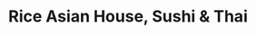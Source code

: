 ---
layout: place
title: Rice Asian House, Sushi & Thai
permalink: /florida/sunny-isles-beach/rice-asian-house-sushi-thai.html
stateAbbr: FL
stateName: Florida
cityName: Sunny Isles Beach
seo:
  type: restaurant
  links: https://riceasianhouse.com/
place_id: ChIJbwK_KB-t2YgRW5i0A-iEqfw
photos:
  - name: >-
      places/ChIJbwK_KB-t2YgRW5i0A-iEqfw/photos/AeeoHcLzufz5uF0M4hr8-Wt-KqLUtawno7TrZ1Ap6mWcEIAFtWgW-nRWsHSFtrsrZM-m8h2SMkiRLLueFRMA6EVKk_jQjMUZu-CQ3UJcdlf2iCZyPlAfy13QqswZ33DTvEO6L_N3XFQkvbajj8d2FJguyldLPid2xeHSGmrmg7t-Kd6CUzjvPqKXOOZkqzj4YnU3TnmLy8GBphzoN6yIMRmCDrlcsV3w0gd99d9B897QMl-IVn5brZd6Hi3oMV1ow2edwAaL3R3VYiTZyTRk9HKfl0hHHhjrckiAoxjry9x0_kSgfQ
    widthPx: 3024
    heightPx: 4032
    authorAttributions:
      - displayName: Rice Asian House & Sushi Bar
        uri: https://maps.google.com/maps/contrib/100919903919470777439
        photoUri: >-
          https://lh3.googleusercontent.com/a/ACg8ocJM5rROq859vZGBWwXqmyynDTSn0zPBSWxlhzIG4LLTnzEE4qI=s100-p-k-no-mo
    flagContentUri: >-
      https://www.google.com/local/imagery/report/?cb_client=maps_api_places.places_api&image_key=!1e10!2sAF1QipPGxDVLatcsxOcuvUgTK7Dim0fO-rRS4EjZribF&hl=en-US
    googleMapsUri: >-
      https://www.google.com/maps/place//data=!3m4!1e2!3m2!1sAF1QipPGxDVLatcsxOcuvUgTK7Dim0fO-rRS4EjZribF!2e10!4m2!3m1!1s0x88d9ad1f28bf026f:0xfca984e803b4985b
  - name: >-
      places/ChIJbwK_KB-t2YgRW5i0A-iEqfw/photos/AeeoHcKze4ja68nH-ls_tQGbtTft3r2Wq1IRD2Hae1O0i3PbzuoBuFxTXxT9nCsqRzXjR7r3XPsb9k0u2TPRf3EGTG4aEKovmW2dR-kpgm14fzeQgpDOo6IF_ADRhC-Gg_C7IrdGt_8lFFuT-Cfqr2kQe_vL6fBrZ8xGW5AioHmIaWFblVvJFnKpuQuqHYEmTfXQ7X8dE0NdFQ-odxbDQnQUSWFBaJkcC_EduWrpqLAQndhs-nP3cCgFBtnrfI7kELcyxikGLtV3XW6YiV_TKC5HvqQdsM4MaXbWYpDiB8ng-2Oxeg
    widthPx: 2560
    heightPx: 1440
    authorAttributions:
      - displayName: Rice Asian House & Sushi Bar
        uri: https://maps.google.com/maps/contrib/100919903919470777439
        photoUri: >-
          https://lh3.googleusercontent.com/a/ACg8ocJM5rROq859vZGBWwXqmyynDTSn0zPBSWxlhzIG4LLTnzEE4qI=s100-p-k-no-mo
    flagContentUri: >-
      https://www.google.com/local/imagery/report/?cb_client=maps_api_places.places_api&image_key=!1e10!2sAF1QipOqvYiaUm5GtH2Zt9HXeerAGi_9de8saZbLb2OS&hl=en-US
    googleMapsUri: >-
      https://www.google.com/maps/place//data=!3m4!1e2!3m2!1sAF1QipOqvYiaUm5GtH2Zt9HXeerAGi_9de8saZbLb2OS!2e10!4m2!3m1!1s0x88d9ad1f28bf026f:0xfca984e803b4985b
  - name: >-
      places/ChIJbwK_KB-t2YgRW5i0A-iEqfw/photos/AeeoHcKje8Uz0XZxVeHV3oSw8DW5RcbMjFOdsUuzWIV5ei1LoFpYcWjBahO7W-YT4azAt10CUkZoUueGUxOn5UqzMBODsjxjKNXcx0bX-flyF9Gn6rNeEzuiSDI9PC1giDMdkSodXAx4UTTFiN_lkmjXRqEqzqQiDm7UeZGb393Lbuj4-aEWiGxbO81mAVTN7V97zWsxJMndEv8QCut7ddSZlesaigBQtLYOIpKQ-QOK3SLuXCfVPdkaFm9pc8HWEyvxbQwaV9DDopYgAM1tJz76tYzE8-Nx2beRA_LCp3K_dV7Dvu07j1w_T3TLN7BzMw9EYLfAvOl9oWgVCV2VBB-feFOvBPRNZa1UEFY02eV1MsZn8PJxxNClKDzzdpPhoiGOkDQIqfvNkytslOuMjY6DvOK_rrAOXwt9yrEsvegx5fsOvg
    widthPx: 4000
    heightPx: 3000
    authorAttributions:
      - displayName: Victoria Miranda
        uri: https://maps.google.com/maps/contrib/104888887978611128021
        photoUri: >-
          https://lh3.googleusercontent.com/a-/ALV-UjUcTy7cZlYQXMRlih7EZq4Bu86NTYeGS0LXOEdodT4lSBHwC8x7=s100-p-k-no-mo
    flagContentUri: >-
      https://www.google.com/local/imagery/report/?cb_client=maps_api_places.places_api&image_key=!1e10!2sCIHM0ogKEICAgMCIm77cZQ&hl=en-US
    googleMapsUri: >-
      https://www.google.com/maps/place//data=!3m4!1e2!3m2!1sCIHM0ogKEICAgMCIm77cZQ!2e10!4m2!3m1!1s0x88d9ad1f28bf026f:0xfca984e803b4985b
  - name: >-
      places/ChIJbwK_KB-t2YgRW5i0A-iEqfw/photos/AeeoHcJRiZMsuyzELURH47wKSyWuQEAL-u5SGYx1jA9vEtkDkcuv-lxuzdS3uangG7LO4AoLrIquODymTheOKCn4ORhA4h-FZYDaYcyLGcOTIPuOSh6EL9X2wAtgzVAuQ_mNRo5AdQjaoyLZcRatr776-Lf26wED1EPWXLfRjSqwJkCGYLijkA0N0_e1e2iAd1RpMh-H4A-IfitFqwj1UcNGnRdQaG1dU2KwF5n-p1vpilIc_9BAqMNZNr4ptrgT47ukczR6XyjFyC9IBSdbBDY0dbWDbdLwm2QwS6HLeyDOSgWbE7AHmvI3bQJKMuWHW0-gF5eU6AvboqWqYbAf8XBbdB6WnB0RQf4zZyMJsdEulrsHuXDUdfjVIPRcMWcF-CjgU6X5U9MUiDQKrR4gKkmgGJTPB3KTN61MI-Xz-7Dj8RmLOQ
    widthPx: 4080
    heightPx: 3072
    authorAttributions:
      - displayName: Félix Marceau
        uri: https://maps.google.com/maps/contrib/102724611482265779512
        photoUri: >-
          https://lh3.googleusercontent.com/a-/ALV-UjU2MmI5KC9AQQ2xENpC7_tIX_mtvTTL7p-Bv8aMNOpriChJHeS_mg=s100-p-k-no-mo
    flagContentUri: >-
      https://www.google.com/local/imagery/report/?cb_client=maps_api_places.places_api&image_key=!1e10!2sCIHM0ogKEICAgIDvku2fXQ&hl=en-US
    googleMapsUri: >-
      https://www.google.com/maps/place//data=!3m4!1e2!3m2!1sCIHM0ogKEICAgIDvku2fXQ!2e10!4m2!3m1!1s0x88d9ad1f28bf026f:0xfca984e803b4985b
  - name: >-
      places/ChIJbwK_KB-t2YgRW5i0A-iEqfw/photos/AeeoHcJH0nzX-Lg5MoPI6ZMQUPu0mQJnBHiTcnqNiYTfOrfYFafs484FIV9pZA0rzJhdwGUwx6dx6N3gaaHsZ31wOzoOE1MkdSxgnV0b2L9-xVYxZwgYgqpxz4lvSbUqF3Xlyt7mf0yl9H9tvhQid7epBwJqRbsoSlBspYQhi3_E4JhxcUet3Uaex6Ons-vKlfdIKilHqO76liSafdT8XNS_3LQtY8cJ-t30FioqgOzUz-QaLtbjZakapmfi4J3cdcqc1nnH-kl4jxjvRTXlZsBadGEYVIfvZu3wCc7_195mHiIhmfVq7XeuTKQCCkn-CdnMK32WNJ3PsThcCX8jbaCRYGe93Az3I5YknT78abGpdT5Qt96zxsVsz2BY6InFIKzn6_8p048oIdgJzTQ5QU57dbtWaxEyLKYsG1X0hZHENifJ2A
    widthPx: 3264
    heightPx: 2448
    authorAttributions:
      - displayName: Brian Fox
        uri: https://maps.google.com/maps/contrib/100315334640406492812
        photoUri: >-
          https://lh3.googleusercontent.com/a/ACg8ocI0hAIjE4GYdOzovJSIg8L5yEodqMjGQeWl2tYja1cAkr-H7A=s100-p-k-no-mo
    flagContentUri: >-
      https://www.google.com/local/imagery/report/?cb_client=maps_api_places.places_api&image_key=!1e10!2sCIHM0ogKEICAgIDn-vLFSg&hl=en-US
    googleMapsUri: >-
      https://www.google.com/maps/place//data=!3m4!1e2!3m2!1sCIHM0ogKEICAgIDn-vLFSg!2e10!4m2!3m1!1s0x88d9ad1f28bf026f:0xfca984e803b4985b
  - name: >-
      places/ChIJbwK_KB-t2YgRW5i0A-iEqfw/photos/AeeoHcJQ5GKfzR-W8CXOPwxVsDT2kKVjewWL2YvW_Wcm54JmhxfGs8YADoBA_2RYkbMYiXMo1geTwhreyHAphglDqx5D5tHBzgdmpTVVC-94IXEiutWlWviBSLsrN92ZpENpqnmLG15pHTZDtIlZN0o2iB18A8hUS8Jd04Wm7psQXwuYue-jKXTG6A4j18qlwNA2fJYa3xnuC61cWHzOvvUOn_GfzzmDNn6crBPW_MhDdhaGPUbh1UF3SLGmwaKQn1Z17ZRtpnWoKSn1HSVUV7SaaVdlgeHqQrWeAdPq7GpzpkhZd3JeVfaRxsyf9fcqQ3dT5cp8kg7JtET1iiMtoKKmIBZJc-QQj_JQdD20sJxoD1BWWWWVqK7Do0nNK_OvUr8-8NeCE08JQpj2PH00vnnxiaehrVLSYrDT1SfnDcw6w1q-Saoq
    widthPx: 2860
    heightPx: 3814
    authorAttributions:
      - displayName: Polina Maximenko
        uri: https://maps.google.com/maps/contrib/117548949145710618974
        photoUri: >-
          https://lh3.googleusercontent.com/a-/ALV-UjU6lZjcadXo2qxLpoQ5yzgWyvL6zz-JYeJvujOp3Cq2ioh0_Lic=s100-p-k-no-mo
    flagContentUri: >-
      https://www.google.com/local/imagery/report/?cb_client=maps_api_places.places_api&image_key=!1e10!2sCIHM0ogKEICAgMDQuOPc_gE&hl=en-US
    googleMapsUri: >-
      https://www.google.com/maps/place//data=!3m4!1e2!3m2!1sCIHM0ogKEICAgMDQuOPc_gE!2e10!4m2!3m1!1s0x88d9ad1f28bf026f:0xfca984e803b4985b
  - name: >-
      places/ChIJbwK_KB-t2YgRW5i0A-iEqfw/photos/AeeoHcLv65upgl5TATC6hK3TJfNccR2qKkl_tThJaQKMsoGzSCW-dKB4NN9aMbnH2cFIOm3dzEyDD_cFbo18oQDVSPXx6OIhNd4S0khEliMuAL3D_XtsPvgTaghveCuFKPSBpZ0dwqeP6vmUE-yVy7VVKoP_w8EYbiyVsaX8uRLBvdIG1TzAZM80f0O_lmZzR6rztNBg8GTp6An_mSMSmQavQ8u3-sA3HnapMmz7Eo7VOSsCRjuBvBQRA-7j_P9JfHenL3to1W9Fdji2NwHvzK9GUe1Y-rdAq3xNETdVi9ajFPw8gdqm76z0e5IZsurRAffgXM9tmZMFgKs8bWyP17U1gnD79pjZsAkm_hSKMuscvAw2bAWJYW4uZolRiOKe0osPrlJs-uT-MCeZJVLJzB-yRxz4RkR9pXNAKPx7HAcz0xw
    widthPx: 1920
    heightPx: 1080
    authorAttributions:
      - displayName: Tomas Garcia
        uri: https://maps.google.com/maps/contrib/101659991604395118310
        photoUri: >-
          https://lh3.googleusercontent.com/a-/ALV-UjUCqotrLzz1llH-mwX9Oe1zJpjF6NPgotFrJvSbwYqjoPL9vZtsgQ=s100-p-k-no-mo
    flagContentUri: >-
      https://www.google.com/local/imagery/report/?cb_client=maps_api_places.places_api&image_key=!1e10!2sCIHM0ogKEICAgICHtr73OQ&hl=en-US
    googleMapsUri: >-
      https://www.google.com/maps/place//data=!3m4!1e2!3m2!1sCIHM0ogKEICAgICHtr73OQ!2e10!4m2!3m1!1s0x88d9ad1f28bf026f:0xfca984e803b4985b
  - name: >-
      places/ChIJbwK_KB-t2YgRW5i0A-iEqfw/photos/AeeoHcJpakZ3tc4OlnG8_agcB1NLio8gpSQ5UVHPphA3eMF1AWy1rQ_DmzYlzQ06b3fM1IL3zMY8KPC8TFUS1g-UwhHN9OacF3NrWS2cJBmlc7ytUAYHVkxSuttcNAU0bX5c9oGeainVzslO97ADQU1xw2aKZ9sI8Y_5xKz809LX_FiSUrQGYPRIHxmS_1m_N4OMKU418bQBFpy9pm_0fbcpn_OXeDrJHrx38VfVN_2yH3fRCymCFvIaSoHdTs2t4NhmQOzT5I1UdHHq1C0XqQ59Ja2XjDeuZufId5wwGMpqBYI-TKETdK7awSpLuky2_5WwW1bygREjqa3ktWbkrmoRGTttOgJKK0yzSJ60uutIkx4nb3hl0GzTM2GVhUiehH4P6ptu-exy5BFpd7ZeTPFSkbMhb4zqDtLugUp-kLHlQwkhag
    widthPx: 3024
    heightPx: 4032
    authorAttributions:
      - displayName: Sandro Vales
        uri: https://maps.google.com/maps/contrib/100251265388875676579
        photoUri: >-
          https://lh3.googleusercontent.com/a-/ALV-UjU6tmjQTED38DVAqZO28qMpdOZs7VbGDDJvAxGo1Un8f38nXZXbVQ=s100-p-k-no-mo
    flagContentUri: >-
      https://www.google.com/local/imagery/report/?cb_client=maps_api_places.places_api&image_key=!1e10!2sCIHM0ogKEICAgIC7zcnINg&hl=en-US
    googleMapsUri: >-
      https://www.google.com/maps/place//data=!3m4!1e2!3m2!1sCIHM0ogKEICAgIC7zcnINg!2e10!4m2!3m1!1s0x88d9ad1f28bf026f:0xfca984e803b4985b
  - name: >-
      places/ChIJbwK_KB-t2YgRW5i0A-iEqfw/photos/AeeoHcIjmkyCR1mPvtYZsRTyZHaMaeoDvJPkOiddawKoNmgBUQaEm1b6Y3OuzBz-6qcj5ANe-sR8Kw8CDzY0Zo1jA4F35FIRwjFW861HpO0VVoAThxEpKkszzyF7osG54MV-_3jqzmOXh09Xt91-blVc36de6_-8uOA4M8oIrG-9vyqABRinFT7lYzqHifzOfbMQxovOipfCAYxJU70knch5Tn5mSw8VCrU9NvU017jo-pBUvA5EIstL0LY1LcF3ljME4XScbZQZ-smaWqyKWRCkGbmBVKWe9XWrgl_5psWijgVSfd4_cGAr267-KU0GwiGrcAnmv94V4g1dlkuKYwYugAycvJO_KauJkoPc31EcA5BIVXruk_bJtqQEZWUxbz_bLNZeg8jNjksB0lU01sNUbhQCQX-B-xqSBJVOpNqjmEYL_BnI
    widthPx: 4000
    heightPx: 3000
    authorAttributions:
      - displayName: Victoria Miranda
        uri: https://maps.google.com/maps/contrib/104888887978611128021
        photoUri: >-
          https://lh3.googleusercontent.com/a-/ALV-UjUcTy7cZlYQXMRlih7EZq4Bu86NTYeGS0LXOEdodT4lSBHwC8x7=s100-p-k-no-mo
    flagContentUri: >-
      https://www.google.com/local/imagery/report/?cb_client=maps_api_places.places_api&image_key=!1e10!2sCIHM0ogKEICAgMCIm77cpQE&hl=en-US
    googleMapsUri: >-
      https://www.google.com/maps/place//data=!3m4!1e2!3m2!1sCIHM0ogKEICAgMCIm77cpQE!2e10!4m2!3m1!1s0x88d9ad1f28bf026f:0xfca984e803b4985b
  - name: >-
      places/ChIJbwK_KB-t2YgRW5i0A-iEqfw/photos/AeeoHcJTJtPYJkOzKb8HaqxDNbgvrh0I4gg40z6NiDdWwCqPZ1D04pGlM7hUO-VbDj7kDCzUtSxFqixxOmvl-j5JD7--3re0RKHROvooOVZLG0wuyUgATW4FjGG_sibs6gzaXynowVckYu00ZMSGQSIz7NdaC90-wxmxx2S1QmRFjypkn_qECs7-nW3jdklunwCQCZIUNqn_fkU9kG0dRqMKmiMHE65arQ-31UrZKmDGxrXq08TB1VnfSI-Tte_6bI7dXlyGAR2zE74di7UwIMlccgudUTkI9TERzO4_fE4AU8ezYnymOKoCaBQikCM17YaW4sa5wfB3VrjItr2WqWDQrY_QoYcxL5kngIIqMv5YLfPy5gfEqLNXM6ZeqqxFqln-L6bnH_FeWm-_YVuiBSrzmmDlJ0F9j2nfTJArnRJ_VOW4_w
    widthPx: 2992
    heightPx: 2992
    authorAttributions:
      - displayName: Ambi Sean
        uri: https://maps.google.com/maps/contrib/108935146753181249368
        photoUri: >-
          https://lh3.googleusercontent.com/a-/ALV-UjV645RGZf8xXl-ENMsF7OXvHgqudDa-Uf0lUnwrN_VK9d4uh3Tpyw=s100-p-k-no-mo
    flagContentUri: >-
      https://www.google.com/local/imagery/report/?cb_client=maps_api_places.places_api&image_key=!1e10!2sCIHM0ogKEICAgMCA09L4OQ&hl=en-US
    googleMapsUri: >-
      https://www.google.com/maps/place//data=!3m4!1e2!3m2!1sCIHM0ogKEICAgMCA09L4OQ!2e10!4m2!3m1!1s0x88d9ad1f28bf026f:0xfca984e803b4985b
address: 17100 Collins Ave, Sunny Isles Beach, FL 33160, USA
street: 17100 Collins Ave
city: Sunny Isles Beach
state: FL
zip: '33160'
country: USA
neighborhood: null
latitude: '25.934526'
longitude: '-80.122856'
accessibility_options:
  wheelchairAccessibleParking: true
  wheelchairAccessibleEntrance: true
  wheelchairAccessibleRestroom: true
  wheelchairAccessibleSeating: true
business_status: OPERATIONAL
name: Rice Asian House, Sushi & Thai
google_maps_links:
  directionsUri: >-
    https://www.google.com/maps/dir//''/data=!4m7!4m6!1m1!4e2!1m2!1m1!1s0x88d9ad1f28bf026f:0xfca984e803b4985b!3e0
  placeUri: https://maps.google.com/?cid=18206229100651386971
  writeAReviewUri: >-
    https://www.google.com/maps/place//data=!4m3!3m2!1s0x88d9ad1f28bf026f:0xfca984e803b4985b!12e1
  reviewsUri: >-
    https://www.google.com/maps/place//data=!4m4!3m3!1s0x88d9ad1f28bf026f:0xfca984e803b4985b!9m1!1b1
  photosUri: >-
    https://www.google.com/maps/place//data=!4m3!3m2!1s0x88d9ad1f28bf026f:0xfca984e803b4985b!10e5
primary_type: Thai Restaurant
opening_hours:
  regular: null
  current: null
secondary_opening_hours:
  regular:
    weekdayDescriptions: null
    type: null
  current:
    weekdayDescriptions: null
    type: null
phone: (305) 944-1185
price_level: PRICE_LEVEL_MODERATE
price_range: null
rating: '4.3'
rating_count: 0
website: https://riceasianhouse.com/
description: >-
  Explore Rice Asian House in Sunny Isles Beach$$$Rice Asian House, Sushi & Thai
  in Sunny Isles Beach, Florida, offers a casual and modern vibe with a blend of
  Thai and Japanese flavors that highlight fresh ingredients and creative
  presentations. The spot features an inviting sushi bar and stylish
  Asian-inspired decor, making it ideal for enjoying a variety of dishes from
  flavorful noodles to vibrant salads. Families and groups appreciate the
  diverse menu options that cater to different tastes, including kid-friendly
  choices that keep everyone happy. With convenient dine-in and takeout
  services, it's a reliable destination for anyone seeking quality Asian cuisine
  in a welcoming setting, perfect for a quick meal or relaxed gathering.
generative_summary: >-
  Explore Rice Asian House in Sunny Isles Beach$$$Rice Asian House, Sushi & Thai
  in Sunny Isles Beach, Florida, offers a casual and modern vibe with a blend of
  Thai and Japanese flavors that highlight fresh ingredients and creative
  presentations. The spot features an inviting sushi bar and stylish
  Asian-inspired decor, making it ideal for enjoying a variety of dishes from
  flavorful noodles to vibrant salads. Families and groups appreciate the
  diverse menu options that cater to different tastes, including kid-friendly
  choices that keep everyone happy. With convenient dine-in and takeout
  services, it's a reliable destination for anyone seeking quality Asian cuisine
  in a welcoming setting, perfect for a quick meal or relaxed gathering.
generative_disclosure: Summarized by AI using the Grok-3-Mini model.
reviews:
  - name: >-
      places/ChIJbwK_KB-t2YgRW5i0A-iEqfw/reviews/ChZDSUhNMG9nS0VJQ0FnSUNfNjd2aUFnEAE
    relativePublishTimeDescription: 2 months ago
    rating: 5
    text:
      text: >-
        We visit this restaurant regularly as a family, and it’s always an
        amazing experience. The food is absolutely delicious every single time.
        We try something different on each visit, and everything we’ve ordered
        has been outstanding—there’s never been a single dish that raised any
        questions.


        The kids love it too, which says a lot, and the fish is always
        incredibly fresh. This place is consistently excellent, and I can’t
        recommend it enough!
      languageCode: en
    originalText:
      text: >-
        We visit this restaurant regularly as a family, and it’s always an
        amazing experience. The food is absolutely delicious every single time.
        We try something different on each visit, and everything we’ve ordered
        has been outstanding—there’s never been a single dish that raised any
        questions.


        The kids love it too, which says a lot, and the fish is always
        incredibly fresh. This place is consistently excellent, and I can’t
        recommend it enough!
      languageCode: en
    authorAttribution:
      displayName: Victoria Ben Yishay
      uri: https://www.google.com/maps/contrib/106094673379616470076/reviews
      photoUri: >-
        https://lh3.googleusercontent.com/a-/ALV-UjWSVFUtNucjnJnfnG4V6Ylstj3dfE7U2bHjSyE08MexGwLif9w=s128-c0x00000000-cc-rp-mo-ba3
    publishTime: '2025-01-19T04:39:10.856436Z'
    flagContentUri: >-
      https://www.google.com/local/review/rap/report?postId=ChZDSUhNMG9nS0VJQ0FnSUNfNjd2aUFnEAE&d=17924085&t=1
    googleMapsUri: >-
      https://www.google.com/maps/reviews/data=!4m6!14m5!1m4!2m3!1sChZDSUhNMG9nS0VJQ0FnSUNfNjd2aUFnEAE!2m1!1s0x88d9ad1f28bf026f:0xfca984e803b4985b
  - name: >-
      places/ChIJbwK_KB-t2YgRW5i0A-iEqfw/reviews/ChZDSUhNMG9nS0VJQ0FnTUNJbTc3Y1JREAE
    relativePublishTimeDescription: a week ago
    rating: 5
    text:
      text: >-
        The food was phenomenal. I had the drunken noodles and my best friend
        had the papaya salad & the prawn sunrise. Everything was fresh and the
        flavor was mine blowing.
      languageCode: en
    originalText:
      text: >-
        The food was phenomenal. I had the drunken noodles and my best friend
        had the papaya salad & the prawn sunrise. Everything was fresh and the
        flavor was mine blowing.
      languageCode: en
    authorAttribution:
      displayName: Victoria Miranda
      uri: https://www.google.com/maps/contrib/104888887978611128021/reviews
      photoUri: >-
        https://lh3.googleusercontent.com/a-/ALV-UjUcTy7cZlYQXMRlih7EZq4Bu86NTYeGS0LXOEdodT4lSBHwC8x7=s128-c0x00000000-cc-rp-mo-ba2
    publishTime: '2025-04-04T21:13:36.695608Z'
    flagContentUri: >-
      https://www.google.com/local/review/rap/report?postId=ChZDSUhNMG9nS0VJQ0FnTUNJbTc3Y1JREAE&d=17924085&t=1
    googleMapsUri: >-
      https://www.google.com/maps/reviews/data=!4m6!14m5!1m4!2m3!1sChZDSUhNMG9nS0VJQ0FnTUNJbTc3Y1JREAE!2m1!1s0x88d9ad1f28bf026f:0xfca984e803b4985b
  - name: >-
      places/ChIJbwK_KB-t2YgRW5i0A-iEqfw/reviews/ChdDSUhNMG9nS0VJQ0FnTUN3N3ZITXlBRRAB
    relativePublishTimeDescription: 3 weeks ago
    rating: 4
    text:
      text: >-
        We came for dinner for tom yum soup and also ordered sushi. Overall, the
        establishment deserves a solid four, the only big minus is that it is
        very noisy.
      languageCode: en
    originalText:
      text: >-
        We came for dinner for tom yum soup and also ordered sushi. Overall, the
        establishment deserves a solid four, the only big minus is that it is
        very noisy.
      languageCode: en
    authorAttribution:
      displayName: Emir Mambetov
      uri: https://www.google.com/maps/contrib/107290732484245320302/reviews
      photoUri: >-
        https://lh3.googleusercontent.com/a-/ALV-UjUTDR5-FPt4yIf_SctQaFbp02Gnr_B-Q3DpDQiJ9fPTv0z5kxeu=s128-c0x00000000-cc-rp-mo-ba5
    publishTime: '2025-03-19T01:22:33.490891Z'
    flagContentUri: >-
      https://www.google.com/local/review/rap/report?postId=ChdDSUhNMG9nS0VJQ0FnTUN3N3ZITXlBRRAB&d=17924085&t=1
    googleMapsUri: >-
      https://www.google.com/maps/reviews/data=!4m6!14m5!1m4!2m3!1sChdDSUhNMG9nS0VJQ0FnTUN3N3ZITXlBRRAB!2m1!1s0x88d9ad1f28bf026f:0xfca984e803b4985b
  - name: >-
      places/ChIJbwK_KB-t2YgRW5i0A-iEqfw/reviews/ChZDSUhNMG9nS0VJQ0FnSURfb1pHVEV3EAE
    relativePublishTimeDescription: 2 months ago
    rating: 5
    text:
      text: >-
        Sushi is more than just food—it’s culinary art. And sushi at Asian
        House? That’s a true masterpiece! Our favorite menu pick, the “Sunny
        Isle,” is an exceptional dish perfect for two. See for yourself—photo
        attached! Keep in mind, the restaurant is small and bustling with
        energy, loud so be ready for a lively atmosphere.
      languageCode: en
    originalText:
      text: >-
        Sushi is more than just food—it’s culinary art. And sushi at Asian
        House? That’s a true masterpiece! Our favorite menu pick, the “Sunny
        Isle,” is an exceptional dish perfect for two. See for yourself—photo
        attached! Keep in mind, the restaurant is small and bustling with
        energy, loud so be ready for a lively atmosphere.
      languageCode: en
    authorAttribution:
      displayName: Olena OrganicSpa
      uri: https://www.google.com/maps/contrib/102219062577091838067/reviews
      photoUri: >-
        https://lh3.googleusercontent.com/a-/ALV-UjWxSFimUOnOldsAPtfs4aIUtbhzniVF9CntRIbg49NyE-PEBXxxUg=s128-c0x00000000-cc-rp-mo-ba3
    publishTime: '2025-01-24T19:45:40.791164Z'
    flagContentUri: >-
      https://www.google.com/local/review/rap/report?postId=ChZDSUhNMG9nS0VJQ0FnSURfb1pHVEV3EAE&d=17924085&t=1
    googleMapsUri: >-
      https://www.google.com/maps/reviews/data=!4m6!14m5!1m4!2m3!1sChZDSUhNMG9nS0VJQ0FnSURfb1pHVEV3EAE!2m1!1s0x88d9ad1f28bf026f:0xfca984e803b4985b
  - name: >-
      places/ChIJbwK_KB-t2YgRW5i0A-iEqfw/reviews/ChdDSUhNMG9nS0VJQ0FnSURQX3R2Yl93RRAB
    relativePublishTimeDescription: 4 months ago
    rating: 5
    text:
      text: >-
        Walking through the plaza ran into this place to find a really nice menu
        selection and good daily lunch specials. Decided on the Pad Thai, very
        delightful dish.
      languageCode: en
    originalText:
      text: >-
        Walking through the plaza ran into this place to find a really nice menu
        selection and good daily lunch specials. Decided on the Pad Thai, very
        delightful dish.
      languageCode: en
    authorAttribution:
      displayName: Pa Va
      uri: https://www.google.com/maps/contrib/112998056358096489886/reviews
      photoUri: >-
        https://lh3.googleusercontent.com/a/ACg8ocK9503iDi7OWZdgG-jG7rBfjIdLOgchtHSMSzuYkAVMAszXYw=s128-c0x00000000-cc-rp-mo-ba5
    publishTime: '2024-12-02T20:55:04.477961Z'
    flagContentUri: >-
      https://www.google.com/local/review/rap/report?postId=ChdDSUhNMG9nS0VJQ0FnSURQX3R2Yl93RRAB&d=17924085&t=1
    googleMapsUri: >-
      https://www.google.com/maps/reviews/data=!4m6!14m5!1m4!2m3!1sChdDSUhNMG9nS0VJQ0FnSURQX3R2Yl93RRAB!2m1!1s0x88d9ad1f28bf026f:0xfca984e803b4985b
review_summary: >-
  Insights from Recent Feedback$$$Visitors to this sushi spot often rave about
  the fresh and tasty dishes, with standout mentions of flavorful Thai options
  like drunken noodles and papaya salad that deliver bold, satisfying flavors.
  Many appreciate the variety on the menu, which makes it a solid pick for
  families and groups looking for something everyone can enjoy, though the
  lively atmosphere can get a bit noisy during peak times. Overall, the
  consistent quality and creativity in the sushi selections have made it a
  favorite for those searching for reliable Asian eats nearby. Folks highlight
  the excellent value, especially with daily specials, ensuring a positive
  experience that keeps diners coming back. If you're in the mood for top-rated
  sushi in a casual setting, this place delivers a generally enjoyable meal with
  minimal drawbacks.
review_disclosure: Summarized by AI using the Grok-3-Mini model.
parking_options:
  freeParkingLot: true
  freeStreetParking: true
payment_options:
  acceptsCreditCards: true
  acceptsDebitCards: true
  acceptsCashOnly: false
  acceptsNfc: true
allow_dogs: null
curbside_pickup: null
delivery: true
dine_in: true
good_for_children: true
good_for_groups: true
good_for_sports: false
live_music: false
menu_for_children: true
outdoor_seating: true
reservable: true
restroom: true
serves_beer: true
serves_breakfast: false
serves_brunch: false
serves_cocktails: true
serves_coffee: true
serves_dinner: true
serves_dessert: true
serves_lunch: true
serves_vegetarian_food: true
serves_wine: true
takeout: true
update_category: pro
places_description: >-
  Informal, modern Thai-Japanese destination with Asian decorative flourishes &
  a sushi bar.

---